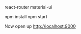 react-router material-ui

npm install
npm start

Now open up [http://localhost:9000](http://localhost:9000)
